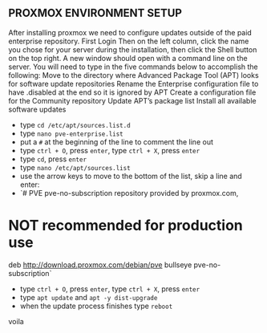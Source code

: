 ## PROXMOX ENVIRONMENT SETUP

After installing proxmox we need to configure updates outside of the paid enterprise repository.
First Login
Then on the left column, click the name you chose for your server during the installation, then click the Shell button on the top right.
A new window should open with a command line on the server. You will need to type in the five commands below to accomplish the following:
Move to the directory where Advanced Package Tool (APT) looks for software update repositories
Rename the Enterprise configuration file to have .disabled at the end so it is ignored by APT
Create a configuration file for the Community repository
Update APT’s package list
Install all available software updates

- type `cd /etc/apt/sources.list.d`
- type `nano pve-enterprise.list`
- put a `#` at the beginning of the line to comment the line out
- type `ctrl + O`, press `enter`, type `ctrl + X`, press `enter`
- type `cd`, press `enter`
- type `nano /etc/apt/sources.list`
- use the arrow keys to move to the bottom of the list, skip a line and enter:
-  `# PVE pve-no-subscription repository provided by proxmox.com,
# NOT recommended for production use
deb http://download.proxmox.com/debian/pve bullseye pve-no-subscription`
- type `ctrl + O`, press `enter`, type `ctrl + X`, press `enter`
- type `apt update` and `apt -y dist-upgrade`
- when the update process finishes type `reboot`

voila 
